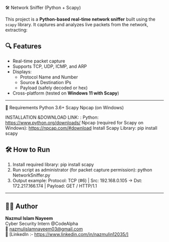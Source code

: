 🛠️ Network Sniffer (Python + Scapy)


This project is a **Python-based real-time network sniffer** built using the `scapy` library. It captures and analyzes live packets from the network, extracting:

## 🔍 Features

- Real-time packet capture
- Supports TCP, UDP, ICMP, and ARP
- Displays:
  - Protocol Name and Number
  - Source & Destination IPs
  - Payload (safely decoded or hex)
- Cross-platform (tested on **Windows 11 with Scapy**)

---
🐍 Requirements
Python 3.6+
Scapy
Npcap (on Windows)  


INSTALLATION &DOWNLOAD LINK: :
Python: https://www.python.org/downloads/
Npcap (required for Scapy on Windows): https://npcap.com/#download
Install Scapy Library: pip install scapy

## 🛠️ How to Run

1. Install required library: pip install scapy
2. Run script as administrator (for packet capture permission): python NetworkSniffer.py
3. Output example: Protocol: TCP (#6) | Src: 192.168.0.105 -> Dst: 172.217.166.174 | Payload: GET / HTTP/1.1

---

## 👨‍💻 Author
**Nazmul Islam Nayeem**  
Cyber Security Intern @CodeAlpha  
📧 [nazmulislamnayeem03@gmail.com](mailto:nazmulislamnayeem03@gmail.com)  
🔗 [LinkedIn :- https://www.linkedin.com/in/nazmulin12035/]
